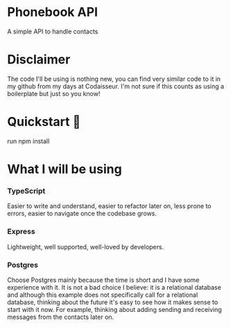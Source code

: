 # Phonebook API <br>

A simple API to handle contacts

# Disclaimer

The code I'll be using is nothing new, you can find very similar code to it in my github from my days at Codaisseur. I'm not sure if this counts as using a boilerplate but just so you know! 

# Quickstart 🚀

run npm install <br>
  
# What I will be using 

  ### TypeScript
  Easier to write and understand, easier to refactor later on, less prone to errors, easier to navigate once the codebase grows.

  ### Express
  Lightweight, well supported, well-loved by developers.
  
  ### Postgres
  Choose Postgres mainly because the time is short and I have some experience with it. It is not a bad choice I believe: it is a relational database and although this example does not specifically call for a relational database, thinking about the future it's easy to see how it makes sense to start with it now. For example, thinking about adding sending and receiving messages from the contacts later on.
